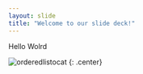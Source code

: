 ```yaml
---
layout: slide
title: "Welcome to our slide deck!"
---
```


Hello Wolrd 

![orderedlistocat](https://octodex.github.com/images/orderedlistocat.png)
{: .center}
